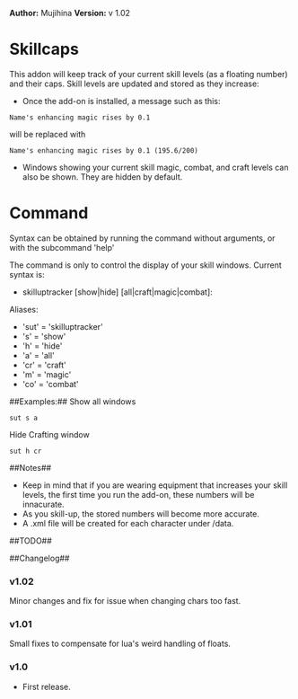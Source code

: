 **Author:** Mujihina
**Version:** v 1.02

# Skillcaps #

This addon will keep track of your current skill levels (as a floating number) and their caps. Skill levels are updated and stored as they increase:
- Once the add-on is installed, a message such as this:
```
Name's enhancing magic rises by 0.1
```

will be replaced with
```
Name's enhancing magic rises by 0.1 (195.6/200)
```

- Windows showing your current skill magic, combat, and craft levels can also be shown. They are hidden by default.

# Command #

Syntax can be obtained by running the command without arguments, or with the subcommand 'help'

The command is only to control the display of your skill windows. Current syntax is:

- skilluptracker [show|hide] [all|craft|magic|combat]: 

Aliases:
- 'sut' = 'skilluptracker'
- 's' = 'show'
- 'h' = 'hide'
- 'a' = 'all'
- 'cr' = 'craft'
- 'm' = 'magic'
- 'co' = 'combat'

##Examples:##
Show all windows
```
sut s a
```

Hide Crafting window
```
sut h cr
```

##Notes##
- Keep in mind that if you are wearing equipment that increases your skill levels, the first time you run the add-on, these numbers will be innacurate.
-  As you skill-up, the stored numbers will become more accurate.
- A .xml file will be created for each character under /data.

##TODO##


##Changelog##

### v1.02 ###
   Minor changes and fix for issue when changing chars too fast.

### v1.01 ###
   Small fixes to compensate for lua's weird handling of floats.

### v1.0 ###
* First release.
